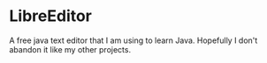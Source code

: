 # LibreEditor
A free java text editor that I am using to learn Java.  Hopefully I don't abandon it like my other projects.
